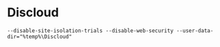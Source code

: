 # Discloud

```
--disable-site-isolation-trials --disable-web-security --user-data-dir="%temp%\Discloud"
```
